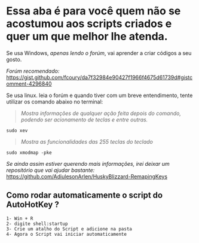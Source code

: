 # Essa aba é para você quem não se acostumou aos scripts criados e quer um que melhor lhe atenda.

Se usa Windows, *apenas lendo o forúm*, vai aprender a criar códigos a seu gosto.

_*Forúm recomendado:*_ https://gist.github.com/fcoury/da7f32984e90427f1966f4675d61739d#gistcomment-4296840

 Se usa linux. leia o forúm e quando tiver com um breve entendimento, tente utilizar os comando abaixo no terminal: 
 
  >*Mostra informações de qualquer ação feita depois do comando, podendo ser acionamento de teclas e entre outras.*
  ```
  sudo xev 
  ```
 
  >*Mostra as funcionalidades das 255 teclas do teclado*
  ```
  sudo xmodmap -pke
  ```
          
_*Se ainda assim estiver querendo mais informações, irei deixar um repositório que vai ajudar bastante:*_
  https://github.com/AdiulesonArlen/HuskyBlizzard-RemapingKeys

## Como rodar automaticamente o script do AutoHotKey ?  

  ```
1- Win + R
2- digite shell:startup
3- Crie um atalho do Script e adicione na pasta 
4- Agora o Script vai iniciar automaticamente
  ```
